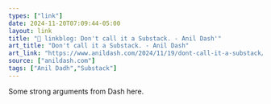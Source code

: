 ```yaml
---
types: ["link"]
date: 2024-11-20T07:09:44-05:00
layout: link
title: "🔗 linkblog: Don't call it a Substack. - Anil Dash'"
art_title: "Don't call it a Substack. - Anil Dash"
art_link: "https://www.anildash.com/2024/11/19/dont-call-it-a-substack/"
source: ["anildash.com"]
tags: ["Anil Dadh","Substack"]
---
```

Some strong arguments from Dash here.
